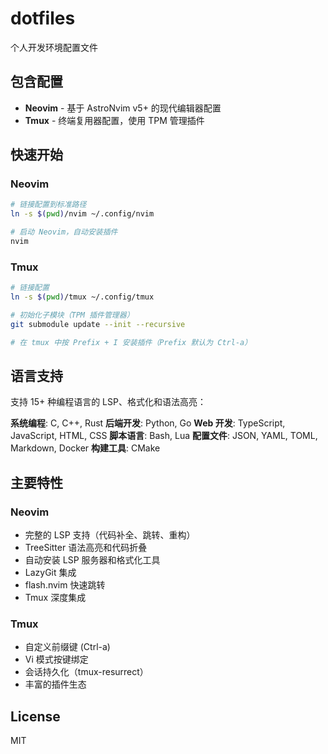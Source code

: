 # dotfiles

个人开发环境配置文件

## 包含配置

- **Neovim** - 基于 AstroNvim v5+ 的现代编辑器配置
- **Tmux** - 终端复用器配置，使用 TPM 管理插件

## 快速开始

### Neovim

```bash
# 链接配置到标准路径
ln -s $(pwd)/nvim ~/.config/nvim

# 启动 Neovim，自动安装插件
nvim
```

### Tmux

```bash
# 链接配置
ln -s $(pwd)/tmux ~/.config/tmux

# 初始化子模块（TPM 插件管理器）
git submodule update --init --recursive

# 在 tmux 中按 Prefix + I 安装插件（Prefix 默认为 Ctrl-a）
```

## 语言支持

支持 15+ 种编程语言的 LSP、格式化和语法高亮：

**系统编程**: C, C++, Rust
**后端开发**: Python, Go
**Web 开发**: TypeScript, JavaScript, HTML, CSS
**脚本语言**: Bash, Lua
**配置文件**: JSON, YAML, TOML, Markdown, Docker
**构建工具**: CMake

## 主要特性

### Neovim
- 完整的 LSP 支持（代码补全、跳转、重构）
- TreeSitter 语法高亮和代码折叠
- 自动安装 LSP 服务器和格式化工具
- LazyGit 集成
- flash.nvim 快速跳转
- Tmux 深度集成

### Tmux
- 自定义前缀键 (Ctrl-a)
- Vi 模式按键绑定
- 会话持久化（tmux-resurrect）
- 丰富的插件生态

## License

MIT
